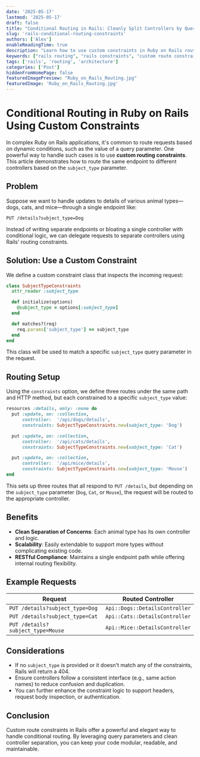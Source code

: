 ```yaml
---
date: '2025-05-17'
lastmod: '2025-05-17'
draft: false
title: "Conditional Routing in Rails: Cleanly Split Controllers by Query Parameter"
slug: 'rails-conditional-routing-constraints'
authors: ['Alex']
enableReadingTime: true
description: "Learn how to use custom constraints in Ruby on Rails routes to dispatch the same endpoint to different controllers based on a query parameter like subject_type. A clean and scalable alternative to conditional logic in controllers."
keywords: ["rails routing", "rails constraints", "custom route constraints", "rails subject_type", "routing by parameter", "rails architecture"]
tags: ['rails', 'routing', 'architecture']
categories: ['Post']
hiddenFromHomePage: false
featuredImagePreview: "Ruby_on_Rails_Routing.jpg"
featuredImage: 'Ruby_on_Rails_Routing.jpg'
---
```



# Conditional Routing in Ruby on Rails Using Custom Constraints

In complex Ruby on Rails applications, it's common to route requests based on dynamic conditions, such as the value of a query parameter. One powerful way to handle such cases is to use **custom routing constraints**. This article demonstrates how to route the same endpoint to different controllers based on the `subject_type` parameter.

## Problem

Suppose we want to handle updates to details of various animal types—dogs, cats, and mice—through a single endpoint like:

```
PUT /details?subject_type=Dog
```

Instead of writing separate endpoints or bloating a single controller with conditional logic, we can delegate requests to separate controllers using Rails' routing constraints.

## Solution: Use a Custom Constraint

We define a custom constraint class that inspects the incoming request:

```ruby
class SubjectTypeConstraints
  attr_reader :subject_type

  def initialize(options)
    @subject_type = options[:subject_type]
  end

  def matches?(req)
    req.params['subject_type'] == subject_type
  end
end
```

This class will be used to match a specific `subject_type` query parameter in the request.

## Routing Setup

Using the `constraints` option, we define three routes under the same path and HTTP method, but each constrained to a specific `subject_type` value:

```ruby
resources :details, only: :none do
  put :update, on: :collection,
      controller:  '/api/dogs/details',
      constraints: SubjectTypeConstraints.new(subject_type: 'Dog')

  put :update, on: :collection,
      controller:  '/api/cats/details',
      constraints: SubjectTypeConstraints.new(subject_type: 'Cat')

  put :update, on: :collection,
      controller:  '/api/mice/details',
      constraints: SubjectTypeConstraints.new(subject_type: 'Mouse')
end
```

This sets up three routes that all respond to `PUT /details`, but depending on the `subject_type` parameter (`Dog`, `Cat`, or `Mouse`), the request will be routed to the appropriate controller.

## Benefits

- **Clean Separation of Concerns**: Each animal type has its own controller and logic.
- **Scalability**: Easily extendable to support more types without complicating existing code.
- **RESTful Compliance**: Maintains a single endpoint path while offering internal routing flexibility.

## Example Requests

| Request                            | Routed Controller               |
|------------------------------------|---------------------------------|
| `PUT /details?subject_type=Dog`    | `Api::Dogs::DetailsController`  |
| `PUT /details?subject_type=Cat`    | `Api::Cats::DetailsController`  |
| `PUT /details?subject_type=Mouse`  | `Api::Mice::DetailsController`  |

## Considerations

- If no `subject_type` is provided or it doesn't match any of the constraints, Rails will return a 404.
- Ensure controllers follow a consistent interface (e.g., same action names) to reduce confusion and duplication.
- You can further enhance the constraint logic to support headers, request body inspection, or authentication.

## Conclusion

Custom route constraints in Rails offer a powerful and elegant way to handle conditional routing. By leveraging query parameters and clean controller separation, you can keep your code modular, readable, and maintainable.
